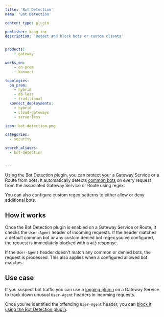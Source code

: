```yaml
---
title: 'Bot Detection'
name: 'Bot Detection'

content_type: plugin

publisher: kong-inc
description: 'Detect and block bots or custom clients'


products:
    - gateway

works_on:
    - on-prem
    - konnect

topologies:
  on_prem:
    - hybrid
    - db-less
    - traditional
  konnect_deployments:
    - hybrid
    - cloud-gateways
    - serverless

icon: bot-detection.png

categories:
  - security

search_aliases:
  - bot-detection


---
```


Using the Bot Detection plugin, you can protect your a Gateway Service or a Route from bots. It automatically detects [common bots](https://github.com/Kong/kong/blob/master/kong/plugins/bot-detection/rules.lua) on every request from the associated Gateway Service or Route using regex.

You can also configure custom regex patterns to either allow or deny additional bots. 

## How it works

Once the Bot Detection plugin is enabled on a Gateway Service or Route, it checks the `User-Agent` header of incoming requests. If the header matches a default common bot or any custom denied bot regex you've configured, the request is immediately blocked with a `403` response.

If the `User-Agent` header doesn't match any common or denied bots, the request is processed. This also applies when a configured allowed bot matches.

## Use case

If you suspect bot traffic you can use a [logging plugin](/plugins/?category=logging) on a Gateway Service to track down unusual `User-Agent` headers in incoming requests. 

Once you've identified the offending `User-Agent` header, you can [block it using the Bot Detection plugin](/plugins/bot-detection/examples/deny/).



